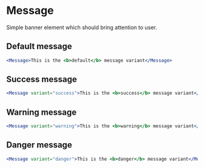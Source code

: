 # Message
Simple banner element which should bring attention to user.

## Default message

```jsx
<Message>This is the <b>default</b> message variant</Message>
```

## Success message

```jsx
<Message variant="success">This is the <b>success</b> message variant</Message>
```

## Warning message

```jsx
<Message variant="warning">This is the <b>warning</b> message variant</Message>
```

## Danger message

```jsx
<Message variant="danger">This is the <b>danger</b> message variant</Message>
```
